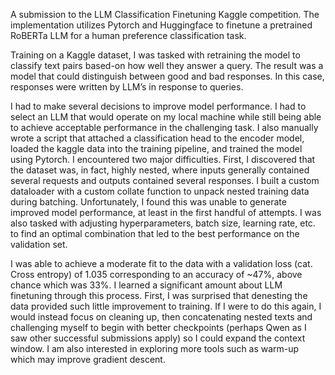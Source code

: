 A submission to the LLM Classification Finetuning Kaggle competition. The implementation utilizes Pytorch and Huggingface to finetune a pretrained RoBERTa LLM for a human preference classification task.

Training on a Kaggle dataset, I was tasked with retraining the model to classify text pairs based-on how well they answer a query. The result was a model that could distinguish between good and bad responses. In this case, responses were written by LLM’s in response to queries.

I had to make several decisions to improve model performance. I had to select an LLM that would operate on my local machine while still being able to achieve acceptable performance in the challenging task. I also manually wrote a script that attached a classification head to the encoder model, loaded the kaggle data into the training pipeline, and trained the model using Pytorch. I encountered two major difficulties. First, I discovered that the dataset was, in fact, highly nested, where inputs generally contained several requests and outputs contained several responses. I built a custom dataloader with a custom collate function to unpack nested training data during batching. Unfortunately, I found this was unable to generate improved model performance, at least in the first handful of attempts. I was also tasked with adjusting hyperparameters, batch size, learning rate, etc. to find an optimal combination that led to the best performance on the validation set.

I was able to achieve a moderate fit to the data with a validation loss (cat. Cross entropy) of 1.035 corresponding to an accuracy of ~47%, above chance which was 33%. I learned a significant amount about LLM finetuning through this process. First, I was surprised that denesting the data provided such little improvement to training. If I were to do this again, I would instead focus on cleaning up, then concatenating nested texts and challenging myself to begin with better checkpoints (perhaps Qwen as I saw other successful submissions apply) so I could expand the context window. I am also interested in exploring more tools such as warm-up which may improve gradient descent.
